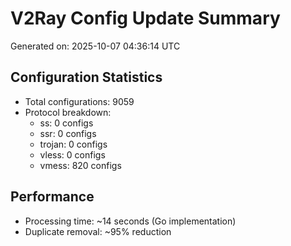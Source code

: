# V2Ray Config Update Summary
Generated on: 2025-10-07 04:36:14 UTC

## Configuration Statistics
- Total configurations: 9059
- Protocol breakdown:
  - ss: 0 configs
  - ssr: 0 configs
  - trojan: 0 configs
  - vless: 0 configs
  - vmess: 820 configs

## Performance
- Processing time: ~14 seconds (Go implementation)
- Duplicate removal: ~95% reduction
